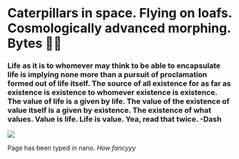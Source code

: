 <h1>Caterpillars in space. Flying on loafs. Cosmologically advanced morphing. Bytes &#127927;&#128027;</h1>
<h3>Life as it is to whomever may think to be able to encapsulate life is implying none more than a pursuit of proclamation formed out of life itself. The source of all existence for as far as existence is existence to whomever existence is existence. The value of life is a given by life. The value of the existence of value itself is a given by existence. The existence of what values. Value is life. Life is value. Yea, read that twice. -Dash</h3>
<img src='https://www.bruceclay.com/wp-content/uploads/2020/07/caterpillar-1200px.jpg' />
<p>Page has been typed in nano. <i>How fancyyy</i></p>
